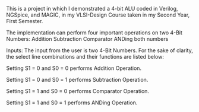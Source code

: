 This is a project in which I demonstrated a 4-bit ALU coded in Verilog, NGSpice, and MAGIC, in my VLSI-Design Course taken in my Second Year, First Semester.

The implementation can perform four important operations on two 4-Bit Numbers:
Addition
Subtraction
Comparator
ANDing both numbers

Inputs:
The input from the user is two 4-Bit Numbers. For the sake of clarity, the select line combinations and their functions are listed below:

Setting S1 = 0 and S0 = 0 performs Addition Operation.

Setting S1 = 0 and S0 = 1 performs Subtraction Operation.

Setting S1 = 1 and S0 = 0 performs Comparator Operation.

Setting S1 = 1 and S0 = 1 performs ANDing Operation.
